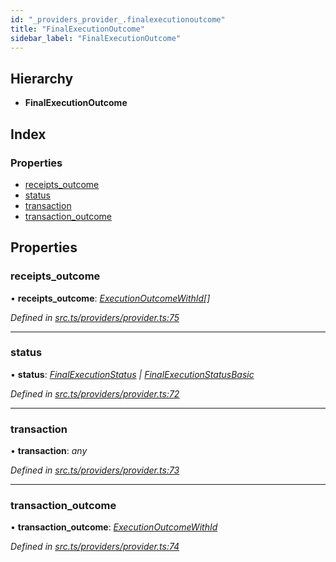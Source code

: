 ```yaml
---
id: "_providers_provider_.finalexecutionoutcome"
title: "FinalExecutionOutcome"
sidebar_label: "FinalExecutionOutcome"
---
```


## Hierarchy

* **FinalExecutionOutcome**

## Index

### Properties

* [receipts_outcome](_providers_provider_.finalexecutionoutcome.md#receipts_outcome)
* [status](_providers_provider_.finalexecutionoutcome.md#status)
* [transaction](_providers_provider_.finalexecutionoutcome.md#transaction)
* [transaction_outcome](_providers_provider_.finalexecutionoutcome.md#transaction_outcome)

## Properties

###  receipts_outcome

• **receipts_outcome**: *[ExecutionOutcomeWithId](_providers_provider_.executionoutcomewithid.md)[]*

*Defined in [src.ts/providers/provider.ts:75](https://github.com/nearprotocol/nearlib/blob/36a8ddc/src.ts/providers/provider.ts#L75)*

___

###  status

• **status**: *[FinalExecutionStatus](_providers_provider_.finalexecutionstatus.md) | [FinalExecutionStatusBasic](../enums/_providers_provider_.finalexecutionstatusbasic.md)*

*Defined in [src.ts/providers/provider.ts:72](https://github.com/nearprotocol/nearlib/blob/36a8ddc/src.ts/providers/provider.ts#L72)*

___

###  transaction

• **transaction**: *any*

*Defined in [src.ts/providers/provider.ts:73](https://github.com/nearprotocol/nearlib/blob/36a8ddc/src.ts/providers/provider.ts#L73)*

___

###  transaction_outcome

• **transaction_outcome**: *[ExecutionOutcomeWithId](_providers_provider_.executionoutcomewithid.md)*

*Defined in [src.ts/providers/provider.ts:74](https://github.com/nearprotocol/nearlib/blob/36a8ddc/src.ts/providers/provider.ts#L74)*
